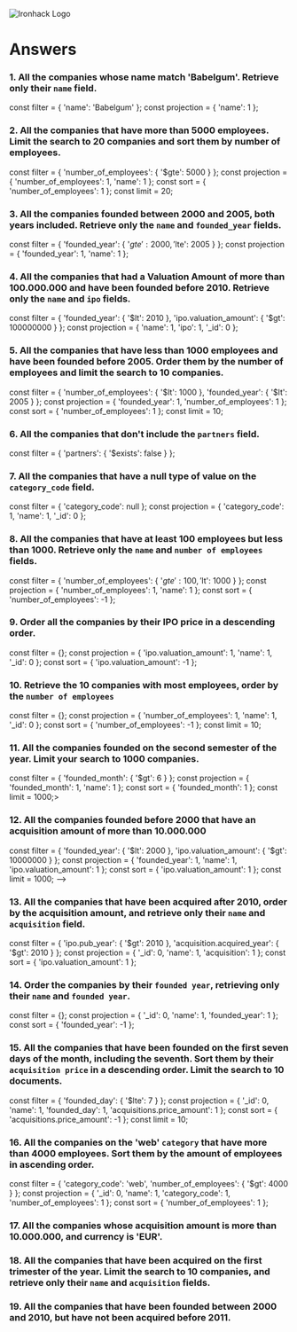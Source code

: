 ![Ironhack Logo](https://i.imgur.com/1QgrNNw.png)

# Answers

### 1. All the companies whose name match 'Babelgum'. Retrieve only their `name` field.


const filter = {
  'name': 'Babelgum'
};
const projection = {
  'name': 1
};


### 2. All the companies that have more than 5000 employees. Limit the search to 20 companies and sort them by **number of employees**.


const filter = {
  'number_of_employees': {
    '$gte': 5000
  }
};
const projection = {
  'number_of_employees': 1, 
  'name': 1
};
const sort = {
  'number_of_employees': 1
};
const limit = 20;


### 3. All the companies founded between 2000 and 2005, both years included. Retrieve only the `name` and `founded_year` fields.

const filter = {
  'founded_year': {
    '$gte': 2000, 
    '$lte': 2005
  }
};
const projection = {
  'founded_year': 1, 
  'name': 1
};


### 4. All the companies that had a Valuation Amount of more than 100.000.000 and have been founded before 2010. Retrieve only the `name` and `ipo` fields.

const filter = {
  'founded_year': {
    '$lt': 2010
  }, 
  'ipo.valuation_amount': {
    '$gt': 100000000
  }
};
const projection = {
  'name': 1, 
  'ipo': 1, 
  '_id': 0
};

### 5. All the companies that have less than 1000 employees and have been founded before 2005. Order them by the number of employees and limit the search to 10 companies.

const filter = {
  'number_of_employees': {
    '$lt': 1000
  }, 
  'founded_year': {
    '$lt': 2005
  }
};
const projection = {
  'founded_year': 1, 
  'number_of_employees': 1
};
const sort = {
  'number_of_employees': 1
};
const limit = 10;

### 6. All the companies that don't include the `partners` field.

const filter = {
  'partners': {
    '$exists': false
  }
};

<!-- displays no data bc every company got this field by default, but in some cases the array is empty.. -->

### 7. All the companies that have a null type of value on the `category_code` field.


const filter = {
  'category_code': null
};
const projection = {
  'category_code': 1, 
  'name': 1, 
  '_id': 0
};


### 8. All the companies that have at least 100 employees but less than 1000. Retrieve only the `name` and `number of employees` fields.

const filter = {
  'number_of_employees': {
    '$gte': 100, 
    '$lt': 1000
  }
};
const projection = {
  'number_of_employees': 1, 
  'name': 1
};
const sort = {
  'number_of_employees': -1
};

### 9. Order all the companies by their IPO price in a descending order.

const filter = {};
const projection = {
  'ipo.valuation_amount': 1, 
  'name': 1, 
  '_id': 0
};
const sort = {
  'ipo.valuation_amount': -1
};

### 10. Retrieve the 10 companies with most employees, order by the `number of employees`

const filter = {};
const projection = {
  'number_of_employees': 1, 
  'name': 1, 
  '_id': 0
};
const sort = {
  'number_of_employees': -1
};
const limit = 10;

### 11. All the companies founded on the second semester of the year. Limit your search to 1000 companies.

const filter = {
  'founded_month': {
    '$gt': 6
  }
};
const projection = {
  'founded_month': 1, 
  'name': 1
};
const sort = {
  'founded_month': 1
};
const limit = 1000;>

### 12. All the companies founded before 2000 that have an acquisition amount of more than 10.000.000

const filter = {
  'founded_year': {
    '$lt': 2000
  }, 
  'ipo.valuation_amount': {
    '$gt': 10000000
  }
};
const projection = {
  'founded_year': 1, 
  'name': 1, 
  'ipo.valuation_amount': 1
};
const sort = {
  'ipo.valuation_amount': 1
};
const limit = 1000;           -->

### 13. All the companies that have been acquired after 2010, order by the acquisition amount, and retrieve only their `name` and `acquisition` field.

const filter = {
  'ipo.pub_year': {
    '$gt': 2010
  }, 
  'acquisition.acquired_year': {
    '$gt': 2010
  }
};
const projection = {
  '_id': 0, 
  'name': 1, 
  'acquisition': 1
};
const sort = {
  'ipo.valuation_amount': 1
};

### 14. Order the companies by their `founded year`, retrieving only their `name` and `founded year`.

const filter = {};
const projection = {
  '_id': 0, 
  'name': 1, 
  'founded_year': 1
};
const sort = {
  'founded_year': -1
};

### 15. All the companies that have been founded on the first seven days of the month, including the seventh. Sort them by their `acquisition price` in a descending order. Limit the search to 10 documents.

const filter = {
  'founded_day': {
    '$lte': 7
  }
};
const projection = {
  '_id': 0, 
  'name': 1, 
  'founded_day': 1, 
  'acquisitions.price_amount': 1
};
const sort = {
  'acquisitions.price_amount': -1
};
const limit = 10;

### 16. All the companies on the 'web' `category` that have more than 4000 employees. Sort them by the amount of employees in ascending order.

const filter = {
  'category_code': 'web', 
  'number_of_employees': {
    '$gt': 4000
  }
};
const projection = {
  '_id': 0, 
  'name': 1, 
  'category_code': 1, 
  'number_of_employees': 1
};
const sort = {
  'number_of_employees': 1
};

### 17. All the companies whose acquisition amount is more than 10.000.000, and currency is 'EUR'.

<!-- Your Code Goes Here -->

### 18. All the companies that have been acquired on the first trimester of the year. Limit the search to 10 companies, and retrieve only their `name` and `acquisition` fields.

<!-- Your Code Goes Here -->

### 19. All the companies that have been founded between 2000 and 2010, but have not been acquired before 2011.

<!-- Your Code Goes Here -->
